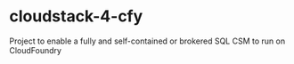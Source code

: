 # cloudstack-4-cfy
Project to enable a fully and self-contained or brokered SQL CSM to run on CloudFoundry
